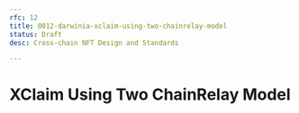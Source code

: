 ```yaml
---
rfc: 12
title: 0012-darwinia-xclaim-using-two-chainrelay-model
status: Draft
desc: Cross-chain NFT Design and Standards

---
```


# XClaim Using Two ChainRelay Model

